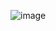 ![image](https://github.com/HP657/algorithm-study/assets/102369002/9f40fa95-40bc-4238-87eb-71e7ffab3996)
